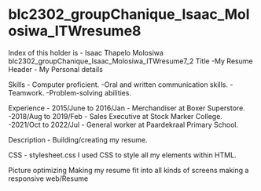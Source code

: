 # blc2302_groupChanique_Isaac_Molosiwa_ITWresume8

Index of this holder is - Isaac Thapelo Molosiwa
blc2302_groupChanique_Isaac_Molosiwa_ITWresume7_2
Title -My Resume
Header - My Personal details 

Skills - Computer proficient.
       -Oral and written communication skills.
       -Teamwork.
       -Problem-solving abilities.
       
Experience - 2015/June to 2016/Jan - Merchandiser at Boxer Superstore.
           -2018/Aug to 2019/Feb - Sales Executive at Stock Marker College.
           -2021/Oct to 2022/Jul - General worker at Paardekraal Primary School.
  
 Description - Building/creating my resume.
 
 CSS - stylesheet.css
 I used CSS to style all my elements within HTML.


Picture optimizing
Making my resume fit into all kinds of screens
making a responsive web/Resume
